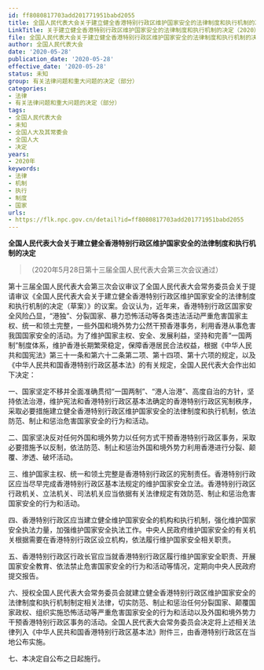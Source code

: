 ```yaml
---
id: ff8080817703add201771951babd2055
title: 全国人民代表大会关于建立健全香港特别行政区维护国家安全的法律制度和执行机制的决定
LinkTitle: 关于建立健全香港特别行政区维护国家安全的法律制度和执行机制的决定（2020）
file: 全国人民代表大会关于建立健全香港特别行政区维护国家安全的法律制度和执行机制的决定_20200528_ff8080817703add201771951babd2055.docx
author: 全国人民代表大会
date: '2020-05-28'
publication_date: '2020-05-28'
effective_date: '2020-05-28'
status: 未知
group: 有关法律问题和重大问题的决定（部分）
categories:
- 法律
- 有关法律问题和重大问题的决定（部分）
tags:
- 全国人民代表大会
- 未知
- 全国人大及其常委会
- 全国人大
- 决定
years:
- 2020年
keywords:
- 法律
- 机制
- 执行
- 制度
- 国家
urls:
- https://flk.npc.gov.cn/detail?id=ff8080817703add201771951babd2055
---
```


**全国人民代表大会关于建立健全香港特别行政区维护国家安全的法律制度和执行机制的决定**

> （2020年5月28日第十三届全国人民代表大会第三次会议通过）

第十三届全国人民代表大会第三次会议审议了全国人民代表大会常务委员会关于提请审议《全国人民代表大会关于建立健全香港特别行政区维护国家安全的法律制度和执行机制的决定（草案）》的议案。会议认为，近年来，香港特别行政区国家安全风险凸显，“港独”、分裂国家、暴力恐怖活动等各类违法活动严重危害国家主权、统一和领土完整，一些外国和境外势力公然干预香港事务，利用香港从事危害我国国家安全的活动。为了维护国家主权、安全、发展利益，坚持和完善“一国两制”制度体系，维护香港长期繁荣稳定，保障香港居民合法权益，根据《中华人民共和国宪法》第三十一条和第六十二条第二项、第十四项、第十六项的规定，以及《中华人民共和国香港特别行政区基本法》的有关规定，全国人民代表大会作出如下决定：

一、国家坚定不移并全面准确贯彻“一国两制”、“港人治港”、高度自治的方针，坚持依法治港，维护宪法和香港特别行政区基本法确定的香港特别行政区宪制秩序，采取必要措施建立健全香港特别行政区维护国家安全的法律制度和执行机制，依法防范、制止和惩治危害国家安全的行为和活动。

二、国家坚决反对任何外国和境外势力以任何方式干预香港特别行政区事务，采取必要措施予以反制，依法防范、制止和惩治外国和境外势力利用香港进行分裂、颠覆、渗透、破坏活动。

三、维护国家主权、统一和领土完整是香港特别行政区的宪制责任。香港特别行政区应当尽早完成香港特别行政区基本法规定的维护国家安全立法。香港特别行政区行政机关、立法机关、司法机关应当依据有关法律规定有效防范、制止和惩治危害国家安全的行为和活动。

四、香港特别行政区应当建立健全维护国家安全的机构和执行机制，强化维护国家安全执法力量，加强维护国家安全执法工作。中央人民政府维护国家安全的有关机关根据需要在香港特别行政区设立机构，依法履行维护国家安全相关职责。

五、香港特别行政区行政长官应当就香港特别行政区履行维护国家安全职责、开展国家安全教育、依法禁止危害国家安全的行为和活动等情况，定期向中央人民政府提交报告。

六、授权全国人民代表大会常务委员会就建立健全香港特别行政区维护国家安全的法律制度和执行机制制定相关法律，切实防范、制止和惩治任何分裂国家、颠覆国家政权、组织实施恐怖活动等严重危害国家安全的行为和活动以及外国和境外势力干预香港特别行政区事务的活动。全国人民代表大会常务委员会决定将上述相关法律列入《中华人民共和国香港特别行政区基本法》附件三，由香港特别行政区在当地公布实施。

七、本决定自公布之日起施行。
